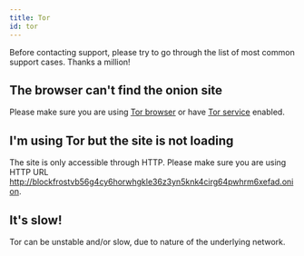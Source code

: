 ```yaml
---
title: Tor
id: tor
---
```


Before contacting support, please try to go through the list of most common support cases. Thanks a million!

## The browser can't find the onion site

Please make sure you are using [Tor browser](https://www.torproject.org/download/) or have [Tor service](https://www.torproject.org/download/tor/) enabled.

## I'm using Tor but the site is not loading

The site is only accessible through HTTP. Please make sure you are using HTTP URL <http://blockfrostvb56g4cy6horwhgkle36z3yn5knk4cirg64pwhrm6xefad.onion>.

## It's slow!

Tor can be unstable and/or slow, due to nature of the underlying network.